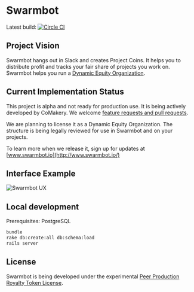 # Swarmbot

Latest build: [![Circle CI](https://circleci.com/gh/CoMakery/swarmbot/tree/master.svg?style=svg)](https://circleci.com/gh/CoMakery/swarmbot/tree/master)

## Project Vision

Swarmbot hangs out in Slack and creates Project Coins.
It helps you to distribute profit and tracks your fair share of projects you work on.
Swarmbot helps you run a [Dynamic Equity Organization](https://github.com/citizencode/dynamic-equity-organization).

## Current Implementation Status

This project is alpha and not ready for production use.
It is being actively developed by CoMakery.
We welcome [feature requests and pull requests](https://github.com/comakery/swarmbot/issues).

We are planning to license it as a Dynamic Equity Organization.
The structure is being legally reviewed for use in Swarmbot and on your projects.

To learn more when we release it, sign up for updates at [www.swarmbot.io](http://www.swarmbot.io/)

## Interface Example

![Swarmbot UX](https://cdn.rawgit.com/CoMakery/swarmbot/56606b5000c73549e0f775cd5062927ca14443d1/doc/designs/project.png)

## Local development

Prerequisites: PostgreSQL

```sh
bundle
rake db:create:all db:schema:load
rails server
```

## License

Swarmbot is being developed under the experimental
[Peer Production Royalty Token License](https://github.com/comakery/swarmbot/blob/master/LICENSE.md).
